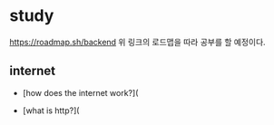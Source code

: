 # study

<https://roadmap.sh/backend>
위 링크의 로드맵을 따라 공부를 할 예정이다.

## internet

- [how does the internet work?](

- [what is http?](


